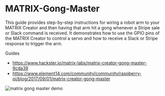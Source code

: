 # MATRIX-Gong-Master

This guide provides step-by-step instructions for wiring a robot arm to your MATRIX Creator and then having that arm hit a gong whenever a Stripe sale or Slack command is received. It demonstrates how to use the GPIO pins of the MATRIX Creator to control a servo and how to receive a Slack or Stripe response to trigger the arm.

Guides
- https://www.hackster.io/matrix-labs/matrix-creator-gong-master-9cda39
- https://www.element14.com/community/community/raspberry-pi/blog/2017/09/01/matrix-creator-gong-master

![matrix gong master demo](https://thumbs.gfycat.com/DirectMediocreGrassspider-size_restricted.gif)
